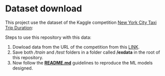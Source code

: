 # Dataset download

This project use the dataset of the Kaggle competition [New York City Taxi Trip Duration](https://www.kaggle.com/competitions/nyc-taxi-trip-duration):

Steps to use this repository with this data:

1. Dowload data from the URL of the competition from this [LINK](https://www.kaggle.com/competitions/nyc-taxi-trip-duration/data).
2. Save both */train* and */test* folders in a folder called **/exdata** in the root of this repository.
3. Now follow the [**README.md**](https://github.com/saraalgo/Kaggle_taxi_regression/blob/main/README.md) guidelines to reproduce the ML models designed.